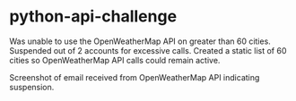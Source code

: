 # python-api-challenge

Was unable to use the OpenWeatherMap API on greater than 60 cities. Suspended out of 2 accounts for excessive calls.
Created a static list of 60 cities so OpenWeatherMap API calls could remain active.

Screenshot of email received from OpenWeatherMap API indicating suspension.
